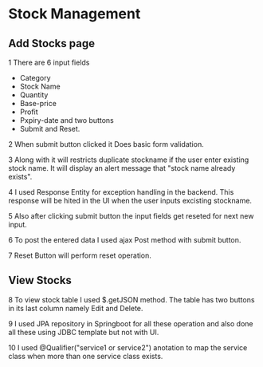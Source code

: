 # Stock Management

## Add Stocks page
  1 There are 6 input fields
  * Category
  * Stock Name
  * Quantity
  * Base-price
  * Profit
  * Pxpiry-date
    and two buttons 
  * Submit and Reset.
 
2 When submit button clicked it Does basic form validation.

3 Along with it will restricts duplicate stockname if the user enter existing stock name. It will display an alert message that "stock name already exists". 

4 I used Response Entity for exception handling in the backend. This response will be hited in the UI when the user inputs excisting stockname.

5 Also after clicking submit button the input fields get reseted for next new input.

6 To post the entered data I used ajax Post method with submit button.

7 Reset Button will perform reset operation.

## View Stocks

8 To view stock table I used $.getJSON method. The table has two buttons in its last column namely Edit and Delete.

9 I used JPA repository in Springboot for all these operation and also done all these using JDBC template but not with UI.

10 I used @Qualifier("service1 or service2") anotation to map the service class when more than one service class exists.





